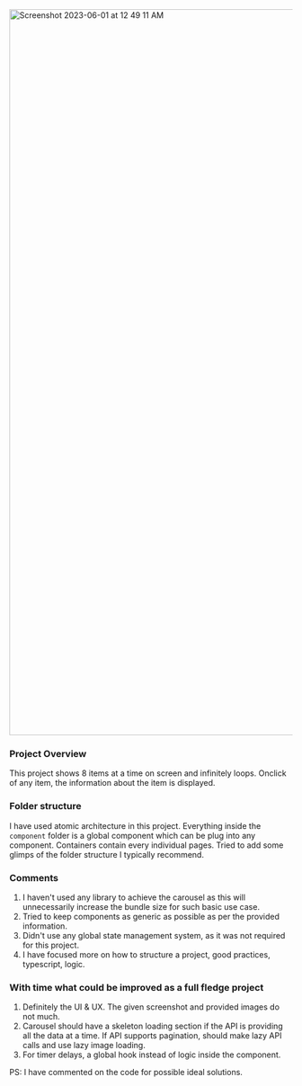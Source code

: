 
<img width="1292" alt="Screenshot 2023-06-01 at 12 49 11 AM" src="https://github.com/Sandip2110/andersen/assets/8651386/5b51d7d4-672d-42a9-ab1a-b2b68ca7e0b8">

### Project Overview

This project shows 8 items at a time on screen and infinitely loops. Onclick of any item, the information about the item is displayed. 

### Folder structure

I have used atomic architecture in this project. Everything inside the `component` folder is a global component which can be plug into any component. Containers contain every individual pages. Tried to add some glimps of the folder structure I typically recommend. 

### Comments
1. I haven't used any library to achieve the carousel as this will unnecessarily increase the bundle size for such basic use case. 
2. Tried to keep components as generic as possible as per the provided information. 
3. Didn't use any global state management system, as it was not required for this project. 
4. I have focused more on how to structure a project, good practices, typescript, logic. 

### With time what could be improved as a full fledge project 
1. Definitely the UI & UX. The given screenshot and provided images do not much.
2. Carousel should have a skeleton loading section if the API is providing all the data at a time. If API supports pagination, should make lazy API calls and use lazy image loading.
3. For timer delays, a global hook instead of logic inside the component. 

PS: I have commented on the code for possible ideal solutions. 
